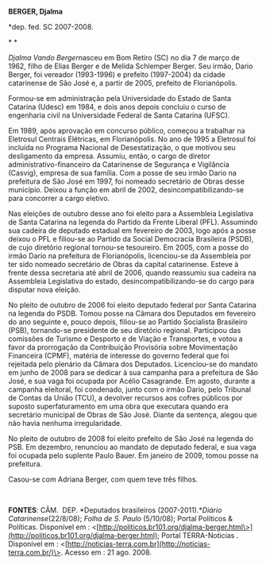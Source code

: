 **BERGER, Djalma**

\*dep. fed. SC 2007-2008.

* *

*Djalma Vando Berger*nasceu em Bom Retiro (SC) no dia 7 de março de
1962, filho de Elias Berger e de Melida Schlemper Berger. Seu irmão,
Dario Berger, foi vereador (1993-1996) e prefeito (1997-2004) da cidade
catarinense de São José e, a partir de 2005, prefeito de Florianópolis.

Formou-se em administração pela Universidade do Estado de Santa Catarina
(Udesc) em 1984, e dois anos depois concluiu o curso de engenharia civil
na Universidade Federal de Santa Catarina (UFSC).

Em 1989, após aprovação em concurso público, começou a trabalhar na
Eletrosul Centrais Elétricas, em Florianópolis. No ano de 1995 a
Eletrosul foi incluída no Programa Nacional de Desestatização, o que
motivou seu desligamento da empresa. Assumiu, então, o cargo de diretor
administrativo-financeiro da Catarinense de Segurança e Vigilância
(Casvig), empresa de sua família. Com a posse de seu irmão Dario na
prefeitura de São José em 1997, foi nomeado secretário de Obras desse
município. Deixou a função em abril de 2002, desincompatibilizando-se
para concorrer a cargo eletivo.

Nas eleições de outubro desse ano foi eleito para a Assembleia
Legislativa de Santa Catarina na legenda do Partido da Frente Liberal
(PFL). Assumindo sua cadeira de deputado estadual em fevereiro de 2003,
logo após a posse deixou o PFL e filiou-se ao Partido da Social
Democracia Brasileira (PSDB), de cujo diretório regional tornou-se
tesoureiro. Em 2005, com a posse do irmão Dario na prefeitura de
Florianópolis, licenciou-se da Assembleia por ter sido nomeado
secretário de Obras da capital catarinense. Esteve à frente dessa
secretaria até abril de 2006, quando reassumiu sua cadeira na Assembleia
Legislativa do estado, desincompatibilizando-se do cargo para disputar
nova eleição.

No pleito de outubro de 2006 foi eleito deputado federal por Santa
Catarina na legenda do PSDB. Tomou posse na Câmara dos Deputados em
fevereiro do ano seguinte e, pouco depois, filiou-se ao Partido
Socialista Brasileiro (PSB), tornando-se presidente de seu diretório
regional. Participou das comissões de Turismo e Desporto e de Viação e
Transportes, e votou a favor da prorrogação da Contribuição Provisória
sobre Movimentação Financeira (CPMF), matéria de interesse do governo
federal que foi rejeitada pelo plenário da Câmara dos Deputados.
Licenciou-se do mandato em junho de 2008 para se dedicar à sua campanha
para a prefeitura de São José, e sua vaga foi ocupada por Acélio
Casagrande. Em agosto, durante a campanha eleitoral, foi condenado,
junto com o irmão Dario, pelo Tribunal de Contas da União (TCU), a
devolver recursos aos cofres públicos por suposto superfaturamento em
uma obra que executara quando era secretário municipal de Obras de São
José. Diante da sentença, alegou que não havia nenhuma irregularidade.

No pleito de outubro de 2008 foi eleito prefeito de São José na legenda
do PSB. Em dezembro, renunciou ao mandato de deputado federal, e sua
vaga foi ocupada pelo suplente Paulo Bauer. Em janeiro de 2009, tomou
posse na prefeitura.

Casou-se com Adriana Berger, com quem teve três filhos.

 

**FONTES**: CÂM.  DEP. *Deputados brasileiros (2007-2011).**Diário
Catarinense*(22/8/08); *Folha de S. Paulo* (5/10/08); Portal Políticos &
Políticas. Disponível em :
\<[http://politicos.br101.org/djalma-berger.html\>](http://politicos.br101.org/djalma-berger.html);
Portal TERRA-Noticias . Disponível em :
\<[http://noticias-terra.com.br](http://noticias-terra.com.br/)\>.
Acesso em : 21 ago. 2008.

 
